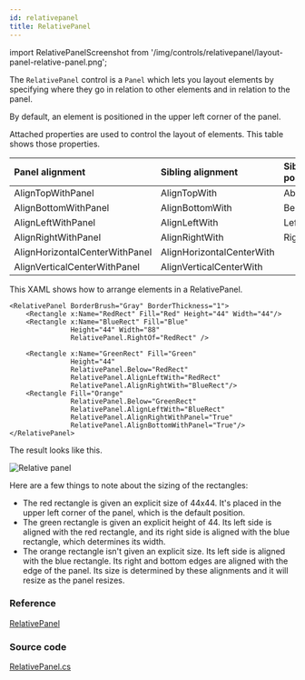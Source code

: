 ```yaml
---
id: relativepanel
title: RelativePanel
---
```


import RelativePanelScreenshot from '/img/controls/relativepanel/layout-panel-relative-panel.png';

The `RelativePanel` control is a `Panel` which lets you layout elements by specifying where they go in relation to other elements and in relation to the panel.

By default, an element is positioned in the upper left corner of the panel.

Attached properties are used to control the layout of elements. This table shows those properties.

| Panel alignment | Sibling alignment | Sibling position |
| :--- | :--- | :--- |
| AlignTopWithPanel | AlignTopWith | Above |
| AlignBottomWithPanel | AlignBottomWith | Below |
| AlignLeftWithPanel | AlignLeftWith | LeftOf |
| AlignRightWithPanel | AlignRightWith | RightOf |
| AlignHorizontalCenterWithPanel | AlignHorizontalCenterWith |  |
| AlignVerticalCenterWithPanel | AlignVerticalCenterWith |  |

This XAML shows how to arrange elements in a RelativePanel.

```markup
<RelativePanel BorderBrush="Gray" BorderThickness="1">
    <Rectangle x:Name="RedRect" Fill="Red" Height="44" Width="44"/>
    <Rectangle x:Name="BlueRect" Fill="Blue"
               Height="44" Width="88"
               RelativePanel.RightOf="RedRect" />

    <Rectangle x:Name="GreenRect" Fill="Green" 
               Height="44"
               RelativePanel.Below="RedRect" 
               RelativePanel.AlignLeftWith="RedRect" 
               RelativePanel.AlignRightWith="BlueRect"/>
    <Rectangle Fill="Orange"
               RelativePanel.Below="GreenRect" 
               RelativePanel.AlignLeftWith="BlueRect" 
               RelativePanel.AlignRightWithPanel="True"
               RelativePanel.AlignBottomWithPanel="True"/>
</RelativePanel>
```

The result looks like this.

<img className="center" src={RelativePanelScreenshot} alt="Relative panel" />

Here are a few things to note about the sizing of the rectangles:

* The red rectangle is given an explicit size of 44x44. It's placed in the upper left corner of the panel, which is the default position.
* The green rectangle is given an explicit height of 44. Its left side is aligned with the red rectangle, and its right side is aligned with the blue rectangle, which determines its width.
* The orange rectangle isn't given an explicit size. Its left side is aligned with the blue rectangle. Its right and bottom edges are aligned with the edge of the panel. Its size is determined by these alignments and it will resize as the panel resizes.

### Reference

[RelativePanel](http://reference.avaloniaui.net/api/Avalonia.Controls/StackPanel/)

### Source code

[RelativePanel.cs](https://github.com/AvaloniaUI/Avalonia/blob/master/src/Avalonia.Controls/RelativePanel.cs)
